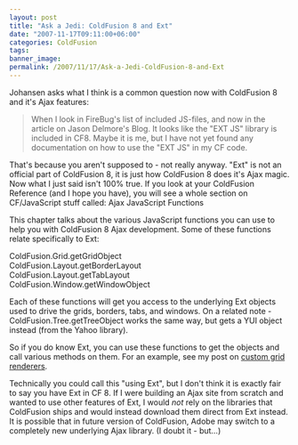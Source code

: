 ```yaml
---
layout: post
title: "Ask a Jedi: ColdFusion 8 and Ext"
date: "2007-11-17T09:11:00+06:00"
categories: ColdFusion 
tags: 
banner_image: 
permalink: /2007/11/17/Ask-a-Jedi-ColdFusion-8-and-Ext
---
```


Johansen asks what I think is a common question now with ColdFusion 8 and it's Ajax features:

<blockquote>
<p>
When I look in FireBug's list of included JS-files, and now in the article on Jason Delmore's Blog. It looks like the "EXT JS" library is included in CF8. Maybe it is me, but I have not yet found any documentation on how to use the "EXT JS" in my CF code.
</p>
</blockquote>

That's because you aren't supposed to - not really anyway. "Ext" is not an official part of ColdFusion 8, it is just how ColdFusion 8 does it's Ajax magic. Now what I just said isn't 100% true. If you look at your ColdFusion Reference (and I hope you have), you will see a whole section on CF/JavaScript stuff called: Ajax JavaScript Functions

This chapter talks about the various JavaScript functions you can use to help you with ColdFusion 8 Ajax development. Some of these functions relate specifically to Ext:

ColdFusion.Grid.getGridObject<br>
ColdFusion.Layout.getBorderLayout<br>
ColdFusion.Layout.getTabLayout<br>
ColdFusion.Window.getWindowObject<br>

Each of these functions will get you access to the underlying Ext objects used to drive the grids, borders, tabs, and windows. On a related note - ColdFusion.Tree.getTreeObject works the same way, but gets a  YUI object instead (from the Yahoo library). 

So if you do know Ext, you can use these functions to get the objects and call various methods on them. For an example, see my post on <a href="http://www.raymondcamden.com/index.cfm/2007/8/20/Custom-grid-renderers-with-CFGRID">custom grid renderers</a>. 

Technically you could call this "using Ext", but I don't think it is exactly fair to say you have Ext in CF 8. If I were building an Ajax site from scratch and wanted to use other features of Ext, I would <i>not</i> rely on the libraries that ColdFusion ships and would instead download them direct from Ext instead. It is possible that in future version of ColdFusion, Adobe may switch to a completely new underlying Ajax library. (I doubt it - but...)